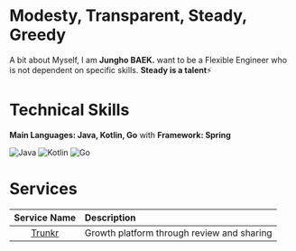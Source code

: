 <h1 align="left">Modesty, Transparent, Steady, Greedy</h1>
</a>

A bit about Myself, I am <b>Jungho BAEK.</b>  want to be a Flexible Engineer who is not dependent on specific skills. <b>Steady is a talent</b>⚡

<div align="left">

<h1>Technical Skills</h1>
 
 <b>Main Languages: Java, Kotlin, Go</b> with <b>Framework: Spring</b>

<p align="left"> 
 <img alt="Java" src="https://img.shields.io/badge/java-D00000.svg?&style=for-the-badge&logo=java&logoColor=white" />
 <img alt="Kotlin" src="https://img.shields.io/badge/kotlin-7F52FF.svg?&style=for-the-badge&logo=kotlin&logoColor=white" />
 <img alt="Go" src="https://img.shields.io/badge/go-6495ED.svg?&style=for-the-badge&logo=go&logoColor=white" />
</p>

<h1 align="left">Services</h1>

| Service Name      | Description | 
| :---:        |    :----   |  
| [Trunkr](https://trunkr.kr/)     | Growth platform through review and sharing |

